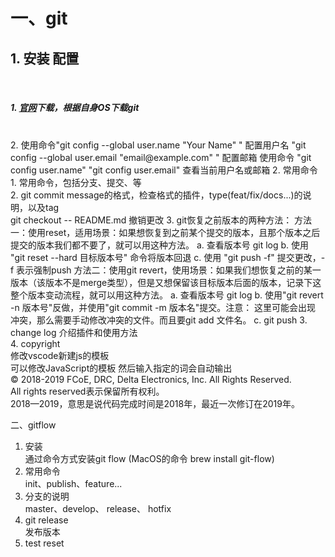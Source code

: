 <h1>一、git</h1>
  <h2>1. 安装 配置</h2><br>
    <h5>1. <a href="https://git-scm.com">官网</a>下载，根据自身OS下载git</h5><br>
    2. 使用命令"git config --global user.name "Your Name" " 配置用户名
       "git config --global user.email "email@example.com" " 配置邮箱
       使用命令 "git config user.name" "git config user.email" 查看当前用户名或邮箱
  2. 常用命令<br>
    1. 常用命令，包括分支、提交、等<br>
    2. git commit message的格式，检查格式的插件，type(feat/fix/docs...)的说明，以及tag<br>
 git checkout -- README.md 撤销更改
    3. git恢复之前版本的两种方法：
      方法一：使用reset，适用场景：如果想恢复到之前某个提交的版本，且那个版本之后提交的版本我们都不要了，就可以用这种方法。
        a. 查看版本号 git log
        b. 使用 "git reset --hard 目标版本号" 命令将版本回退
        c. 使用 "git push -f" 提交更改，-f 表示强制push
      方法二：使用git revert，使用场景：如果我们想恢复之前的某一版本（该版本不是merge类型），但是又想保留该目标版本后面的版本，记录下这整个版本变动流程，就可以用这种方法。
        a. 查看版本号 git log
        b. 使用"git revert -n 版本号"反做，并使用"git commit -m 版本名"提交。注意： 这里可能会出现
           冲突，那么需要手动修改冲突的文件。而且要git add 文件名。
        c. git push
  3. change log
    介绍插件和使用方法<br>
  4. copyright<br>
    修改vscode新建js的模板<br>
    可以修改JavaScript的模板 然后输入指定的词会自动输出<br>
    © 2018-2019 FCoE, DRC, Delta Electronics, Inc. All Rights Reserved.<br>
    All rights reserved表示保留所有权利。<br>
    2018—2019，意思是说代码完成时间是2018年，最近一次修订在2019年。<br>

二、gitflow
  1. 安装<br>
    通过命令方式安装git flow    (MacOS的命令  brew install git-flow)
  2. 常用命令<br>
    init、publish、feature...
  3. 分支的说明<br>
    master、develop、 release、 hotfix<br>
  4. git release<br>
    发布版本
  5. test reset


